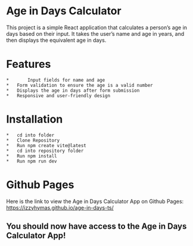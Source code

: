 # Age in Days Calculator

This project is a simple React application that calculates a person’s age in days based on their input. It takes the user’s name and age in years, and then displays the equivalent age in days.

# Features

	*   	Input fields for name and age
	*	Form validation to ensure the age is a valid number
	*	Displays the age in days after form submission
	*	Responsive and user-friendly design

# Installation

	*	cd into folder
	*	Clone Repository
	*	Run npm create vite@latest
	*	cd into repository folder
    *	Run npm install
	*	Run npm run dev

# Github Pages

Here is the link to view the Age in Days Calculator App on Github Pages: <br/>
https://izzyhymas.github.io/age-in-days-ts/
   
## You should now have access to the Age in Days Calculator App!